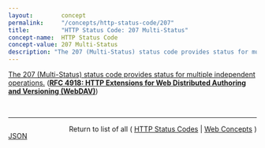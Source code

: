 ```yaml
---
layout:        concept
permalink:     "/concepts/http-status-code/207"
title:         "HTTP Status Code: 207 Multi-Status"
concept-name:  HTTP Status Code
concept-value: 207 Multi-Status
description: "The 207 (Multi-Status) status code provides status for multiple independent operations."
---
```


[The 207 (Multi-Status) status code provides status for multiple independent operations.](http://tools.ietf.org/html/rfc4918#section-11.1 "Read documentation for HTTP Status Code &#34;207&#34;") (**[RFC 4918: HTTP Extensions for Web Distributed Authoring and Versioning (WebDAV)](/specs/IETF/RFC/4918 "Web Distributed Authoring and Versioning (WebDAV) consists of a set of methods, headers, and content-types ancillary to HTTP/1.1 for the management of resource properties, creation and management of resource collections, URL namespace manipulation, and resource locking (collision avoidance).")**)

<br/>
<hr/>

<p style="float : left"><a href="./207.json" title="JSON representing this particular Web Concept value">JSON</a></p>
<p style="text-align: right">Return to list of all ( <a href="../http-status-code/">HTTP Status Codes</a> | <a href="../">Web Concepts</a> )</p>
